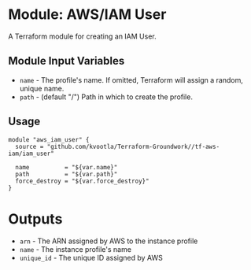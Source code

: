 Module: AWS/IAM User
====================

A Terraform module for creating an IAM User.

Module Input Variables
----------------------
- `name` - The profile's name. If omitted, Terraform will assign a random, unique name.
- `path` - (default "/") Path in which to create the profile.

Usage
-----

```hcl
module "aws_iam_user" {
  source = "github.com/kvootla/Terraform-Groundwork//tf-aws-iam/iam_user"
  
  name          = "${var.name}"
  path          = "${var.path}"
  force_destroy = "${var.force_destroy}"
}
```

Outputs
=======

- `arn` - The ARN assigned by AWS to the instance profile
- `name` - The instance profile's name
- `unique_id` - The unique ID assigned by AWS
